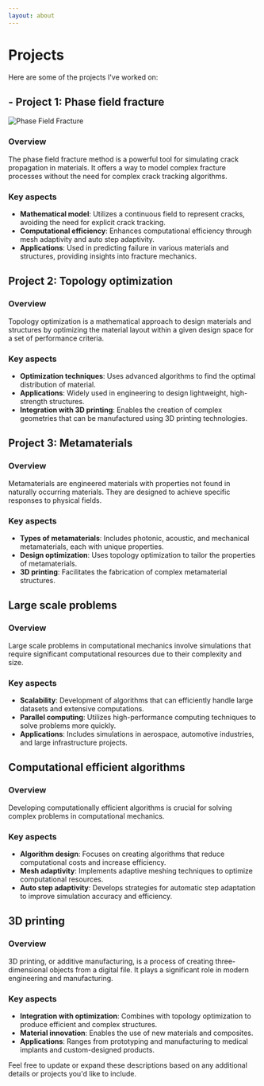 ```yaml
---
layout: about
---
```


# Projects

Here are some of the projects I've worked on:


## - **Project 1**: Phase field fracture

![Phase Field Fracture](assets/images/phase_field_fracture.jpg)

### Overview
The phase field fracture method is a powerful tool for simulating crack propagation in materials. It offers a way to model complex fracture processes without the need for complex crack tracking algorithms.

### Key aspects
- **Mathematical model**: Utilizes a continuous field to represent cracks, avoiding the need for explicit crack tracking.
- **Computational efficiency**: Enhances computational efficiency through mesh adaptivity and auto step adaptivity.
- **Applications**: Used in predicting failure in various materials and structures, providing insights into fracture mechanics.

## **Project 2**: Topology optimization


### Overview
Topology optimization is a mathematical approach to design materials and structures by optimizing the material layout within a given design space for a set of performance criteria.

### Key aspects
- **Optimization techniques**: Uses advanced algorithms to find the optimal distribution of material.
- **Applications**: Widely used in engineering to design lightweight, high-strength structures.
- **Integration with 3D printing**: Enables the creation of complex geometries that can be manufactured using 3D printing technologies.

## **Project 3**: Metamaterials


### Overview
Metamaterials are engineered materials with properties not found in naturally occurring materials. They are designed to achieve specific responses to physical fields.

### Key aspects
- **Types of metamaterials**: Includes photonic, acoustic, and mechanical metamaterials, each with unique properties.
- **Design optimization**: Uses topology optimization to tailor the properties of metamaterials.
- **3D printing**: Facilitates the fabrication of complex metamaterial structures.

## Large scale problems


### Overview
Large scale problems in computational mechanics involve simulations that require significant computational resources due to their complexity and size.

### Key aspects
- **Scalability**: Development of algorithms that can efficiently handle large datasets and extensive computations.
- **Parallel computing**: Utilizes high-performance computing techniques to solve problems more quickly.
- **Applications**: Includes simulations in aerospace, automotive industries, and large infrastructure projects.

## Computational efficient algorithms


### Overview
Developing computationally efficient algorithms is crucial for solving complex problems in computational mechanics.

### Key aspects
- **Algorithm design**: Focuses on creating algorithms that reduce computational costs and increase efficiency.
- **Mesh adaptivity**: Implements adaptive meshing techniques to optimize computational resources.
- **Auto step adaptivity**: Develops strategies for automatic step adaptation to improve simulation accuracy and efficiency.

## 3D printing

### Overview
3D printing, or additive manufacturing, is a process of creating three-dimensional objects from a digital file. It plays a significant role in modern engineering and manufacturing.

### Key aspects
- **Integration with optimization**: Combines with topology optimization to produce efficient and complex structures.
- **Material innovation**: Enables the use of new materials and composites.
- **Applications**: Ranges from prototyping and manufacturing to medical implants and custom-designed products.

Feel free to update or expand these descriptions based on any additional details or projects you'd like to include.
